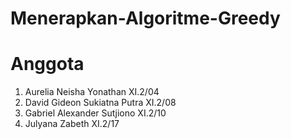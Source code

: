 # Menerapkan-Algoritme-Greedy

# Anggota
1. Aurelia Neisha Yonathan XI.2/04
2. David Gideon Sukiatna Putra XI.2/08
3. Gabriel Alexander Sutjiono XI.2/10
4. Julyana Zabeth XI.2/17
